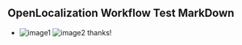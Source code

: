 ## OpenLocalization Workflow Test MarkDown
* ![image1](.\3dd73262-558d-431e-a720-20d985d050e7.png)   ![image2](.\b003c385-feec-4394-98cc-eee6c26800de.png) 
thanks!